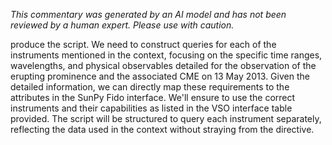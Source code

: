 _This commentary was generated by an AI model and has not been reviewed by a human expert. Please use with caution._

produce the script. We need to construct queries for each of the instruments mentioned in the context, focusing on the specific time ranges, wavelengths, and physical observables detailed for the observation of the erupting prominence and the associated CME on 13 May 2013. Given the detailed information, we can directly map these requirements to the attributes in the SunPy Fido interface. We'll ensure to use the correct instruments and their capabilities as listed in the VSO interface table provided. The script will be structured to query each instrument separately, reflecting the data used in the context without straying from the directive.
